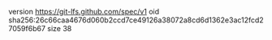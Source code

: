 version https://git-lfs.github.com/spec/v1
oid sha256:26c66caa4676d060b2ccd7ce49126a38072a8cd6d1362e3ac12fcd27059f6b67
size 38
